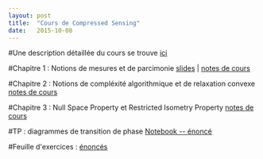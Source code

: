 ```yaml
---
layout: post
title:  "Cours de Compressed Sensing"
date:   2015-10-08
---
```


#Une description détaillée du cours se trouve [ici](/assets/presentation-cours-CS.pdf)

#Chapitre 1 : Notions de mesures et de parcimonie
[slides](/assets/intro_cs.pdf) | [notes de cours](/assets/introduction_cs.pdf) 

#Chapitre 2 : Notions de compléxité algorithmique et de relaxation convexe
[notes de cours](/assets/lecture_ell_0_cs.pdf)

#Chapitre 3 : Null Space Property et Restricted Isometry Property
[notes de cours](/assets/lecture_nsp_rip_cs.pdf)

#TP : diagrammes de transition de phase
[Notebook -- énoncé](/assets/tp_diagramme_transition_phase.zip)

<!--[Notebook -- corrigé](/assets/phase_transition_cvx.ipynb) -->

<!--#Chapitre 4 : La méthode du simplexe
[notes de cours](/assets/simplexe_method.pdf) -->

<!-- #Chapitre 5 : Méthodes de points intérieurs
[notes de cours](/assets/points_interieurs_method.pdf)-->



<!--#Chapitre 6 : Forward-Backward splitting methods
[notes de cours](/assets/fbs_method.pdf)-->

<!--#Chapitre 7 : Complétion de matrices et système de recommandation
[notes de cours](/assets/10_matrice_completion.pdf)-->

<!-- #TP : completion de matrice
[Notebook](/assets/completion.ipynb)
[logo ensae](/assets/ensae.png) -->

<!-- #TP : basis pursuit via Douglas-Rachford
[notebook](/assets/phase_transition.ipynb) -->

#Feuille d'exercices : [énoncés](/assets/exos_cs.pdf)